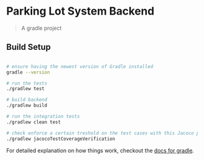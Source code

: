 # Parking Lot System Backend

> A gradle project

## Build Setup

``` bash

# ensure having the newest version of Gradle installed
gradle --version

# run the tests
./gradlew test

# build backend
./gradlew build

# run the integration tests
./gradlew clean test

# check enforce a certain treshold on the test cases with this Jacoco plugin
./gradlew jacocoTestCoverageVerification

```

For detailed explanation on how things work, checkout the [docs for gradle](https://docs.gradle.org/current/userguide/command_line_interface.html).
